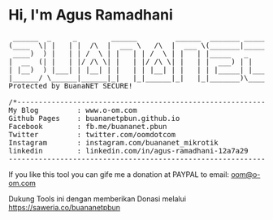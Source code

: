 # Hi, I'm Agus Ramadhani
<pre>
 ______  _     _        ______         ______  _______ _______ 
(____  \| |   | |  /\  |  ___ \   /\  |  ___ \(_______|_______)
 ____)  ) |   | | /  \ | |   | | /  \ | |   | |_____   _       
|  __  (| |   | |/ /\ \| |   | |/ /\ \| |   | |  ___) | |      
| |__)  ) |___| | |__| | |   | | |__| | |   | | |_____| |_____ 
|______/ \______|______|_|   |_|______|_|   |_|_______)\______)
Protected by BuanaNET SECURE!

/*-------------------------------------------------------------
My Blog         : www.o-om.com 
Github Pages    : buananetpbun.github.io
Facebook        : fb.me/buananet.pbun
Twitter         : twitter.com/oomdotcom
Instagram       : instagram.com/buananet_mikrotik
linkedin        : linkedin.com/in/agus-ramadhani-12a7a29
-------------------------------------------------------------/*
</pre>

If you like this tool you can gife me a donation at PAYPAL to email: oom@o-om.com

Dukung Tools ini dengan memberikan Donasi melalui https://saweria.co/buananetpbun
<!--
**buananetpbun/buananetpbun** is a ✨ _special_ ✨ repository because its `README.md` (this file) appears on your GitHub profile.

Here are some ideas to get you started:

- 🔭 I’m currently working on ...
- 🌱 I’m currently learning ...
- 👯 I’m looking to collaborate on ...
- 🤔 I’m looking for help with ...
- 💬 Ask me about ...
- 📫 How to reach me: ...
- 😄 Pronouns: ...
- ⚡ Fun fact: ...
-->
